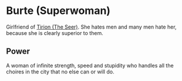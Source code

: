 Burte (Superwoman)
==================

Girlfriend of [Tirion (The Seer)](the-seer.md).
She hates men and many men hate her, because she is clearly superior to them.


Power
-----

A woman of infinite strength, speed and stupidity who handles all the choires in the city that no else can or will do.
